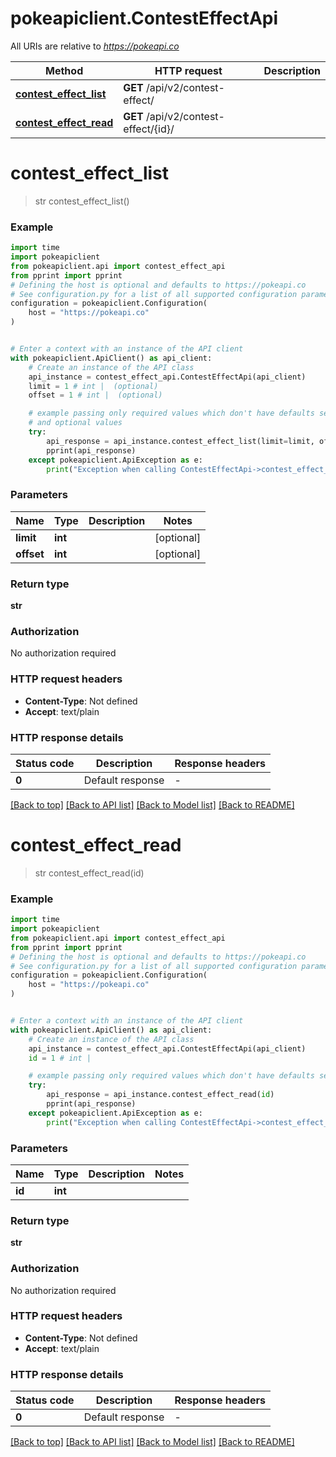 # pokeapiclient.ContestEffectApi

All URIs are relative to *https://pokeapi.co*

Method | HTTP request | Description
------------- | ------------- | -------------
[**contest_effect_list**](ContestEffectApi.md#contest_effect_list) | **GET** /api/v2/contest-effect/ | 
[**contest_effect_read**](ContestEffectApi.md#contest_effect_read) | **GET** /api/v2/contest-effect/{id}/ | 


# **contest_effect_list**
> str contest_effect_list()



### Example


```python
import time
import pokeapiclient
from pokeapiclient.api import contest_effect_api
from pprint import pprint
# Defining the host is optional and defaults to https://pokeapi.co
# See configuration.py for a list of all supported configuration parameters.
configuration = pokeapiclient.Configuration(
    host = "https://pokeapi.co"
)


# Enter a context with an instance of the API client
with pokeapiclient.ApiClient() as api_client:
    # Create an instance of the API class
    api_instance = contest_effect_api.ContestEffectApi(api_client)
    limit = 1 # int |  (optional)
    offset = 1 # int |  (optional)

    # example passing only required values which don't have defaults set
    # and optional values
    try:
        api_response = api_instance.contest_effect_list(limit=limit, offset=offset)
        pprint(api_response)
    except pokeapiclient.ApiException as e:
        print("Exception when calling ContestEffectApi->contest_effect_list: %s\n" % e)
```


### Parameters

Name | Type | Description  | Notes
------------- | ------------- | ------------- | -------------
 **limit** | **int**|  | [optional]
 **offset** | **int**|  | [optional]

### Return type

**str**

### Authorization

No authorization required

### HTTP request headers

 - **Content-Type**: Not defined
 - **Accept**: text/plain


### HTTP response details

| Status code | Description | Response headers |
|-------------|-------------|------------------|
**0** | Default response |  -  |

[[Back to top]](#) [[Back to API list]](../README.md#documentation-for-api-endpoints) [[Back to Model list]](../README.md#documentation-for-models) [[Back to README]](../README.md)

# **contest_effect_read**
> str contest_effect_read(id)



### Example


```python
import time
import pokeapiclient
from pokeapiclient.api import contest_effect_api
from pprint import pprint
# Defining the host is optional and defaults to https://pokeapi.co
# See configuration.py for a list of all supported configuration parameters.
configuration = pokeapiclient.Configuration(
    host = "https://pokeapi.co"
)


# Enter a context with an instance of the API client
with pokeapiclient.ApiClient() as api_client:
    # Create an instance of the API class
    api_instance = contest_effect_api.ContestEffectApi(api_client)
    id = 1 # int | 

    # example passing only required values which don't have defaults set
    try:
        api_response = api_instance.contest_effect_read(id)
        pprint(api_response)
    except pokeapiclient.ApiException as e:
        print("Exception when calling ContestEffectApi->contest_effect_read: %s\n" % e)
```


### Parameters

Name | Type | Description  | Notes
------------- | ------------- | ------------- | -------------
 **id** | **int**|  |

### Return type

**str**

### Authorization

No authorization required

### HTTP request headers

 - **Content-Type**: Not defined
 - **Accept**: text/plain


### HTTP response details

| Status code | Description | Response headers |
|-------------|-------------|------------------|
**0** | Default response |  -  |

[[Back to top]](#) [[Back to API list]](../README.md#documentation-for-api-endpoints) [[Back to Model list]](../README.md#documentation-for-models) [[Back to README]](../README.md)

